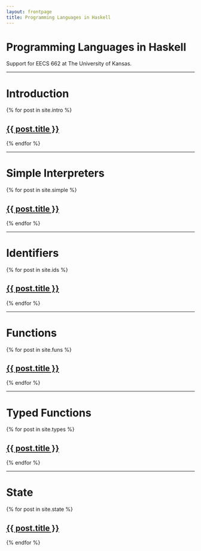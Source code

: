 ```yaml
---
layout: frontpage
title: Programming Languages in Haskell
---
```


# Programming Languages in Haskell

Support for EECS 662 at The University of Kansas.

---	

# Introduction

{% for post in site.intro %}
## <a href="{{ site.baseurl }}{{ post.url }}">{{ post.title }}</a>
{% endfor %}

---

# Simple Interpreters

{% for post in site.simple %}
## <a href="{{ site.baseurl }}{{ post.url }}">{{ post.title }}</a>
{% endfor %}

---

# Identifiers

{% for post in site.ids %}
## <a href="{{ site.baseurl }}{{ post.url }}">{{ post.title }}</a>
{% endfor %}

---

# Functions

{% for post in site.funs %}
## <a href="{{ site.baseurl }}{{ post.url }}">{{ post.title }}</a>
{% endfor %}

---

# Typed Functions

{% for post in site.types %}
## <a href="{{ site.baseurl }}{{ post.url }}">{{ post.title }}</a>
{% endfor %}

---

# State

{% for post in site.state %}
## <a href="{{ site.baseurl }}{{ post.url }}">{{ post.title }}</a>
{% endfor %}

